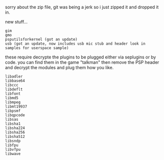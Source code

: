 sorry about the zip file, git was being a jerk so i just zipped it and dropped it in.

new stuff...

    gim
    gmo
    psputilsforkernel (got an update)
    usb (got an update, now includes usb mic stub and header look in samples for userspace sample)

these require decrypte the plugins to be plugged either via seplugins or by code. you can find them in the game "talkman" then remove the PSP header and decrypt the modules and plug them how you like.
    
    libadler
    libbase64
    libccc
    libdeflt
    libfont
    libmd5
    libmpeg
    libmt19937
    libpsmf
    libqpcode
    libsas
    libsha1
    libsha224
    libsha256
    libsha512
    libsndp
    libfpu
    libvfpu
    libwave

